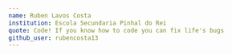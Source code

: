 ```yaml
---
name: Ruben Lavos Costa
institution: Escola Secundaria Pinhal do Rei 
quote: Code! If you know how to code you can fix life's bugs
github_user: rubencosta13
---
```

